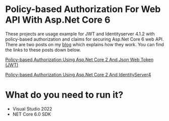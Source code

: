 # Policy-based Authorization For Web API With Asp.Net Core 6
These projects are usage example for JWT and Identityserver 4.1.2 with policy-based authorization and claims for securing Asp.Net Core 6 web API. There are two posts on my [blog](http://hamidmosalla.com) which explains how they work. You can find the links to these posts down below.

[Policy-based Authorization Using Asp.Net Core 2 And Json Web Token (JWT)](http://hamidmosalla.com/2017/10/19/policy-based-authorization-using-asp-net-core-2-and-json-web-token-jwt/)

[Policy-based Authorization Using Asp.Net Core 2 And IdentityServer4](http://hamidmosalla.com/2017/12/07/policy-based-authorization-using-asp-net-core-2-identityserver4/)

# What do you need to run it?
- Visual Studio 2022
- NET Core 6.0 SDK
